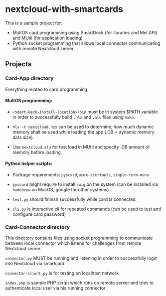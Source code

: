 # nextcloud-with-smartcards

This is a sample project for:

- MultOS card programming using SmartDeck (for libraries and Mel API) and MUtil (for application loading)
- Python socket programming that allows local connector communicating with remote Nextcloud server

## Projects

### Card-App directory

Everything related to card programming

#### MultOS programming:

- `<Smart-Deck-install-location>/bin` must be in system $PATH variable in order to successfully build `.hlx` and `.alu` files using `make`.

- `hls -t nextcloud.hzx` can be used to determine, how much dynamic memory shall be used while loading the app (.DB = dynamic memory data size).

- Use `nextcloud.alu` for test load in MUtil and specify .DB amount of memory before loading.

#### Python helper scripts:

- Package requirements: `pyscard`, `more-itertools`, `simple-term-menu`

- `pyscard` might require to install `swig` on the system (can be installed via `homebrew` on MacOS, google for other systems)

- `test.py` should fininsh successfully while card is connected

- `cli.py` is interactive cli for repeated commands (can be used to test and configure card password)

### Card-Connector directory

This directory contains files using socket programming to communicate between local connector which listens for challenges from remote Nextcloud server.

`connector.py` MUST be running and listening in order to successfully login into Nextcloud via smartcard

`connector-client.py` is for testing on localhost network

`index.php` is sample PHP script which runs on remote server and tries to authenticate local user via his running connector